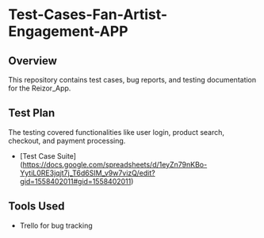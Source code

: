 # Test-Cases-Fan-Artist-Engagement-APP

## Overview
This repository contains test cases, bug reports, and testing documentation for the Reizor_App.

## Test Plan
The testing covered functionalities like user login, product search, checkout, and payment processing.

- [Test Case Suite] (https://docs.google.com/spreadsheets/d/1eyZn79nKBo-YytiL0RE3jqjt7j_T6d6SIM_v9w7vizQ/edit?gid=1558402011#gid=1558402011)


## Tools Used
- Trello for bug tracking

